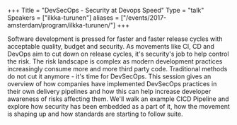 +++
Title = "DevSecOps - Security at Devops Speed"
Type = "talk"
Speakers = ["ilkka-turunen"]
aliases = ["/events/2017-amsterdam/program/ilkka-turunen/"]
+++

Software development is pressed for faster and faster release cycles with acceptable quality, budget and security. As movements like CI, CD and DevOps aim to cut down on release cycles, it's security's job to help control the risk. The risk landscape is complex as modern development practices increasingly consume more and more third party code. Traditional methods do not cut it anymore - it's time for DevSecOps. This session gives an overview of how companies have implemented DevSecOps practices in their own delivery pipelines and how this can help increase developer awareness of risks affecting them. We'll walk an example CICD Pipeline and explore how security has been embedded as a part of it, how the movement is shaping up and how standards are starting to follow suite.
